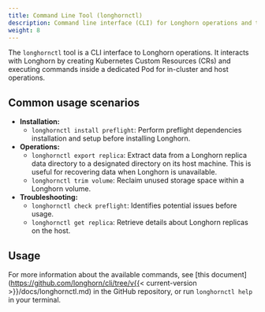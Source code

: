 ```yaml
---
title: Command Line Tool (longhornctl)
description: Command line interface (CLI) for Longhorn operations and troubleshooting.
weight: 8
---
```


The `longhornctl` tool is a CLI interface to Longhorn operations. It interacts with Longhorn by creating Kubernetes Custom Resources (CRs) and executing commands inside a dedicated Pod for in-cluster and host operations.

## Common usage scenarios

* **Installation:**
  * `longhornctl install preflight`: Perform preflight dependencies installation and setup before installing Longhorn.
* **Operations:**
  * `longhornctl export replica`: Extract data from a Longhorn replica data directory to a designated directory on its host machine. This is useful for recovering data when Longhorn is unavailable.
  * `longhornctl trim volume`: Reclaim unused storage space within a Longhorn volume.
* **Troubleshooting:**
  * `longhornctl check preflight`: Identifies potential issues before usage.
  * `longhornctl get replica`: Retrieve details about Longhorn replicas on the host.

## Usage

For more information about the available commands, see [this document](https://github.com/longhorn/cli/tree/v{{< current-version >}}/docs/longhornctl.md) in the GitHub repository, or run `longhornctl help` in your terminal.
